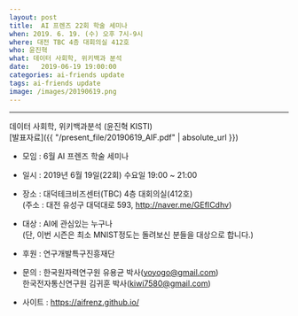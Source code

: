 ```yaml
---
layout: post
title:  AI 프렌즈 22회 학술 세미나
when: 2019. 6. 19. (수) 오후 7시-9시
where: 대전 TBC 4층 대회의실 412호
who: 윤진혁
what: 데이터 사회학, 위키백과 분석
date:   2019-06-19 19:00:00
categories: ai-friends update
tags: ai-friends update
image: /images/20190619.png
---
```

***  
데이터 사회학, 위키백과분석 (윤진혁 KISTI)  
[발표자료]({{ "/present_file/20190619_AIF.pdf" | absolute_url }})  



- 모임 : 6월 AI 프렌즈 학술 세미나  
- 일시 : 2019년 6월 19일(22회) 수요일 19:00 ~ 21:00  
- 장소 : 대덕테크비즈센터(TBC) 4층 대회의실(412호)  
             (주소 : 대전 유성구 대덕대로 593, http://naver.me/GEfICdhv)  
- 대상 : AI에 관심있는 누구나  
             (단, 이번 시즌은 최소 MNIST정도는 돌려보신 분들을 대상으로 합니다.)  



- 후원 : 연구개발특구진흥재단  
- 문의 : 한국원자력연구원 유용균 박사(yoyogo@gmail.com)  
             한국전자통신연구원 김귀훈 박사(kiwi7580@gmail.com)  
- 사이트 : https://aifrenz.github.io/ 
